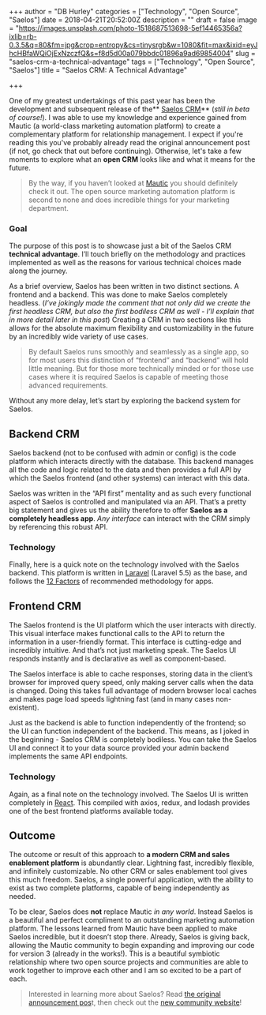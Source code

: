 +++
author = "DB Hurley"
categories = ["Technology", "Open Source", "Saelos"]
date = 2018-04-21T20:52:00Z
description = ""
draft = false
image = "https://images.unsplash.com/photo-1518687513698-5ef14465356a?ixlib=rb-0.3.5&q=80&fm=jpg&crop=entropy&cs=tinysrgb&w=1080&fit=max&ixid=eyJhcHBfaWQiOjExNzczfQ&s=f8d5d00a079bbdc01896a9ad69854004"
slug = "saelos-crm-a-technical-advantage"
tags = ["Technology", "Open Source", "Saelos"]
title = "Saelos CRM: A Technical Advantage"

+++


One of my greatest undertakings of this past year has been the development and subsequent release of the** [Saelos CRM](http://dbhurley.com/announcing-saelos-beta-crm/)** (_still in beta of course!_). I was able to use my knowledge and experience gained from Mautic (a world-class marketing automation platform) to create a complementary platform for relationship management. I expect if you're reading this you've probably already read the original announcement post (if not, go check that out before continuing). Otherwise, let's take a few moments to explore what an **open CRM** looks like and what it means for the future.

> By the way, if you haven’t looked at [Mautic](https://www.mautic.org) you should definitely check it out. The open source marketing automation platform is second to none and does incredible things for your marketing department.

### Goal

The purpose of this post is to showcase just a bit of the Saelos CRM **technical advantage**. I’ll touch briefly on the methodology and practices implemented as well as the reasons for various technical choices made along the journey.

As a brief overview, Saelos has been written in two distinct sections. A frontend and a backend. This was done to make Saelos completely headless. (_I’ve jokingly made the comment that not only did we create the first headless CRM, but also the first bodiless CRM as well - I’ll explain that in more detail later in this post_) Creating a CRM in two sections like this allows for the absolute maximum flexibility and customizability in the future by an incredibly wide variety of use cases.

> By default Saelos runs smoothly and seamlessly as a single app, so for most users this distinction of “frontend” and “backend” will hold little meaning. But for those more technically minded or for those use cases where it is required Saelos is capable of meeting those advanced requirements.

Without any more delay, let’s start by exploring the backend system for Saelos.

## Backend CRM

Saelos backend (not to be confused with admin or config) is the code platform which interacts directly with the database. This backend manages all the code and logic related to the data and then provides a full API by which the Saelos frontend (and other systems) can interact with this data.

Saelos was written in the “API first” mentality and as such every functional aspect of Saelos is controlled and manipulated via an API. That’s a pretty big statement and gives us the ability therefore to offer **Saelos as a completely headless app**. _Any interface_ can interact with the CRM simply by referencing this robust API.

### Technology

Finally, here is a quick note on the technology involved with the Saelos backend. This platform is written in [Laravel](https://laravel.com/) (Laravel 5.5) as the base, and follows the [12 Factors](https://12factor.net/) of recommended methodology for apps.

## Frontend CRM

The Saelos frontend is the UI platform which the user interacts with directly. This visual interface makes functional calls to the API to return the information in a user-friendly format. This interface is cutting-edge and incredibly intuitive. And that’s not just marketing speak. The Saelos UI responds instantly and is declarative as well as component-based.

The Saelos interface is able to cache responses, storing data in the client’s browser for improved query speed, only making server calls when the data is changed. Doing this takes full advantage of modern browser local caches and makes page load speeds lightning fast (and in many cases non-existent).

Just as the backend is able to function independently of the frontend; so the UI can function independent of the backend. This means, as I joked in the beginning - Saelos CRM is completely bodiless. You can take the Saelos UI and connect it to your data source provided your admin backend implements the same API endpoints.

### Technology

Again, as a final note on the technology involved. The Saelos UI is written completely in [React](https://reactjs.org/). This compiled with axios, redux, and lodash provides one of the best frontend platforms available today.

## Outcome

The outcome or result of this approach to **a modern CRM and sales enablement platform** is abundantly clear. Lightning fast, incredibly flexible, and infinitely customizable. No other CRM or sales enablement tool gives this much freedom. Saelos, a single powerful application, with the ability to exist as two complete platforms, capable of being independently as needed.

To be clear, Saelos does **not** replace Mautic _in any world_. Instead Saelos is a beautiful and perfect compliment to an outstanding marketing automation platform. The lessons learned from Mautic have been applied to make Saelos incredible, but it doesn’t stop there. Already, Saelos is giving back, allowing the Mautic community to begin expanding and improving our code for version 3 (already in the works!). This is a beautiful symbiotic relationship where two open source projects and communities are able to work together to improve each other and I am so excited to be a part of each.

> Interested in learning more about Saelos? Read [the original announcement pos](http://dbhurley.com/announcing-saelos-beta-crm/)t, then check out the [new community website](https://www.saelos.org)!

